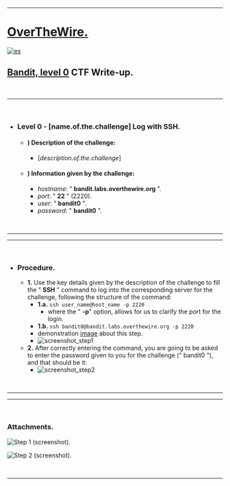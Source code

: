 ___

# [OverTheWire.](site.url)


[![es](https://img.shields.io/badge/lang-es-yellow.svg)](https://github.com/frandausmeier/CTF_Write-Ups/blob/master/OverTheWire/Bandit/Level_0/Bandit_Level_0_(esp).md)

## [Bandit, level 0](specific.challenge.url) CTF Write-up.

<br>

___

<br>

- ### Level 0 - [name.of.the.challenge] Log with SSH.
	- #### ) Description of the challenge:
		- [_description.of.the.challenge_]
	- #### ) Information given by the challenge:
		-   *hostname*: \" **bandit.labs.overthewire.org** \".
		-   *port*: \" **22** \" (2220).
		-   *user*: \" **bandit0** \".
		-   *password*: \" **bandit0** \".

<br>

___
___

<br>

- ### Procedure.
	- **1.**  Use the key details given by the description of the challenge to fill the \" **SSH** \" command to log into the corresponding server for the challenge, following the structure of the command:
		- **1.a.** `ssh user_name@host_name -p 2220`
		    - where the " **-p**" option, allows for us to clarify the port for the login.
	    - **1.b.** `ssh bandit0@bandit.labs.overthewire.org -p 2220`
		- demonstration [image](https://user-images.githubusercontent.com/71414554/244929496-54930be3-99a4-4fd0-b27f-bb1feecd2324.png) about this step.
		- ![screenshot_step1](https://github.com/frandausmeier/CTF_Write-Ups/assets/71414554/54930be3-99a4-4fd0-b27f-bb1feecd2324)
	- **2.**  After correctly entering the command, you are going to be asked to enter the password given to you for the challenge (\" bandit0 \"), and that should be it:
		-  ![screenshot_step2](https://github.com/frandausmeier/CTF_Write-Ups/assets/71414554/c531b3ab-136b-4d7c-afd9-338ad99b2644)

<br>

___
___

<br>

### Attachments.

![Step 1 (screenshot).](https://github.com/frandausmeier/CTF_Write-Ups/assets/71414554/54930be3-99a4-4fd0-b27f-bb1feecd2324)

![Step 2 (screenshot).](https://github.com/frandausmeier/CTF_Write-Ups/assets/71414554/c531b3ab-136b-4d7c-afd9-338ad99b2644)

<br>

___
